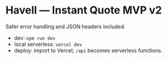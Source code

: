 # Havell — Instant Quote MVP v2

Safer error handling and JSON headers included.

- dev: `npm run dev`
- local serverless: `vercel dev`
- deploy: import to Vercel; `/api` becomes serverless functions.
